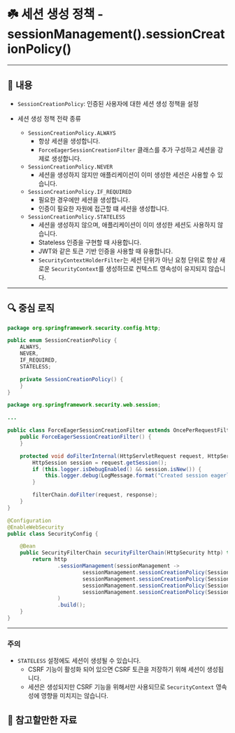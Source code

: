 # ☘️ 세션 생성 정책 - sessionManagement().sessionCreationPolicy()

---

## 📖 내용
- `SessionCreationPolicy`: 인증된 사용자에 대한 세션 생성 정책을 설정

- 세션 생성 정책 전략 종류
  - `SessionCreationPolicy.ALWAYS`
    - 항상 세션을 생성합니다.
    - `ForceEagerSessionCreationFilter` 클래스를 추가 구성하고 세션을 강제로 생성합니다.
  - `SessionCreationPolicy.NEVER`
    - 세션을 생성하지 않지만 애플리케이션이 이미 생성한 세션은 사용할 수 있습니다.
  - `SessionCreationPolicy.IF_REQUIRED`
    - 필요한 경우에만 세션을 생성합니다.
    - 인증이 필요한 자원에 접근할 떄 세션을 생성합니다.
  - `SessionCreationPolicy.STATELESS`
    - 세션을 생성하지 않으며, 애플리케이션이 이미 생성한 세션도 사용하지 않습니다.
    - Stateless 인증을 구현할 때 사용합니다.
    - JWT와 같은 토큰 기반 인증을 사용할 때 유용합니다.
    - `SecurityContextHolderFilter`는 세션 단위가 아닌 요청 단위로 항상 새로운 `SecurityContext`를 생성하므로 컨텍스트 영속성이 유지되지 않습니다.
---

## 🔍 중심 로직

```java
package org.springframework.security.config.http;

public enum SessionCreationPolicy {
    ALWAYS,
    NEVER,
    IF_REQUIRED,
    STATELESS;

    private SessionCreationPolicy() {
    }
}
```

```java
package org.springframework.security.web.session;

...

public class ForceEagerSessionCreationFilter extends OncePerRequestFilter {
    public ForceEagerSessionCreationFilter() {
    }

    protected void doFilterInternal(HttpServletRequest request, HttpServletResponse response, FilterChain filterChain) throws ServletException, IOException {
        HttpSession session = request.getSession();
        if (this.logger.isDebugEnabled() && session.isNew()) {
            this.logger.debug(LogMessage.format("Created session eagerly", new Object[0]));
        }

        filterChain.doFilter(request, response);
    }
}
```

```java
@Configuration
@EnableWebSecurity
public class SecurityConfig {

    @Bean
    public SecurityFilterChain securityFilterChain(HttpSecurity http) throws Exception {
        return http
                .sessionManagement(sessionManagement ->
                        sessionManagement.sessionCreationPolicy(SessionCreationPolicy.ALWAYS)
                        sessionManagement.sessionCreationPolicy(SessionCreationPolicy.NEVER)
                        sessionManagement.sessionCreationPolicy(SessionCreationPolicy.IF_REQUIRED)
                        sessionManagement.sessionCreationPolicy(SessionCreationPolicy.STATELESS)
                )
                .build();
    }
}
```

---

### 주의

- `STATELESS` 설정에도 세션이 생성될 수 있습니다.
  - CSRF 기능이 활성화 되어 있으면 CSRF 토큰을 저장하기 위해 세션이 생성됩니다.
  - 세션은 생성되지만 CSRF 기능을 위해서만 사용되므로 `SecurityContext` 영속성에 영향을 미치지는 않습니다.

## 📂 참고할만한 자료
